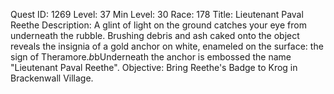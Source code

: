 Quest ID: 1269
Level: 37
Min Level: 30
Race: 178
Title: Lieutenant Paval Reethe
Description: A glint of light on the ground catches your eye from underneath the rubble. Brushing debris and ash caked onto the object reveals the insignia of a gold anchor on white, enameled on the surface: the sign of Theramore.$b$bUnderneath the anchor is embossed the name "Lieutenant Paval Reethe".
Objective: Bring Reethe's Badge to Krog in Brackenwall Village.
